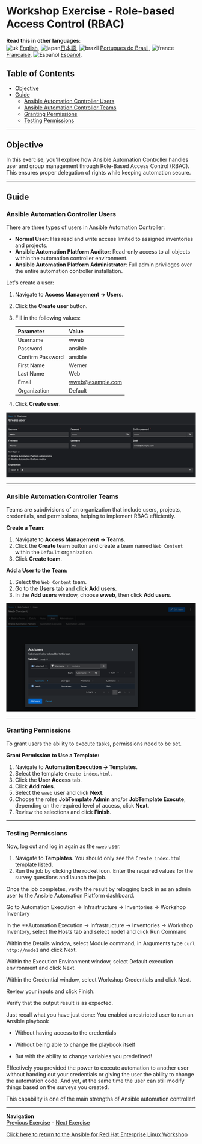 # Workshop Exercise - Role-based Access Control (RBAC)

**Read this in other languages**:
<br>![uk](../../../images/uk.png) [English](README.md),  ![japan](../../../images/japan.png)[日本語](README.ja.md), ![brazil](../../../images/brazil.png) [Portugues do Brasil](README.pt-br.md), ![france](../../../images/fr.png) [Française](README.fr.md), ![Español](../../../images/col.png) [Español](README.es.md).

## Table of Contents

* [Objective](#objective)
* [Guide](#guide)
  * [Ansible Automation Controller Users](#ansible-automation-controller-users)
  * [Ansible Automation Controller Teams](#ansible-automation-controller-teams)
  * [Granting Permissions](#granting-permissions)
  * [Testing Permissions](#test-permissions)

---

## Objective

In this exercise, you'll explore how Ansible Automation Controller handles user and group management through Role-Based Access Control (RBAC). This ensures proper delegation of rights while keeping automation secure.

---

## Guide

### Ansible Automation Controller Users

There are three types of users in Ansible Automation Controller:

* **Normal User**: Has read and write access limited to assigned inventories and projects.
* **Ansible Automation Platform Auditor**: Read-only access to all objects within the automation controller environment.
* **Ansible Automation Platform Administrator**: Full admin privileges over the entire automation controller installation.

Let's create a user:

1. Navigate to **Access Management -> Users**.
2. Click the **Create user** button.
3. Fill in the following values:

   | Parameter       | Value           |
   |-----------------|-----------------|
   | Username        | wweb            |
   | Password        | ansible         |
   | Confirm Password| ansible         |
   | First Name      | Werner          |
   | Last Name       | Web             |
   | Email           | wweb@example.com |
   | Organization    | Default         |

4. Click **Create user**.

![create user](images/create_user.png)

---

### Ansible Automation Controller Teams

Teams are subdivisions of an organization that include users, projects, credentials, and permissions, helping to implement RBAC efficiently.

**Create a Team:**

1. Navigate to **Access Management -> Teams**.
2. Click the **Create team** button and create a team named `Web Content` within the `Default` organization.
3. Click **Create team**.

**Add a User to the Team:**

1. Select the `Web Content` team.
2. Go to the **Users** tab and click **Add users**.
3. In the **Add users** window, choose **wweb**, then click **Add users**.

![add user](images/add_user.png)

---

### Granting Permissions

To grant users the ability to execute tasks, permissions need to be set.

**Grant Permission to Use a Template:**

1. Navigate to **Automation Execution -> Templates**.
2. Select the template `Create index.html`.
3. Click the **User Access** tab.
4. Click **Add roles**.
5. Select the `wweb` user and click **Next**.
6. Choose the roles **JobTemplate Admin** and/or **JobTemplate Execute**, depending on the required level of access, click **Next**.
7. Review the selections and click **Finish**.

---

### Testing Permissions

Now, log out and log in again as the `wweb` user.

1. Navigate to **Templates**. You should only see the `Create index.html` template listed.
2. Run the job by clicking the rocket icon. Enter the required values for the survey questions and launch the job.

Once the job completes, verify the result by relogging back in as an admin user to the Ansible Automation Platform dashboard.

Go to Automation Execution → Infrastructure → Inventories → Workshop Inventory

In the **Automation Execution → Infrastructure → Inventories → Workshop Inventory, select the Hosts tab and select node1 and click Run Command

Within the Details window, select Module command, in Arguments type `curl http://node1` and click Next.

Within the Execution Environment window, select Default execution environment and click Next.

Within the Credential window, select Workshop Credentials and click Next.

Review your inputs and click Finish.

Verify that the output result is as expected. 


Just recall what you have just done: You enabled a restricted user to run an Ansible playbook

* Without having access to the credentials

* Without being able to change the playbook itself

* But with the ability to change variables you predefined\!

Effectively you provided the power to execute automation to another user without handing out your credentials or giving the user the ability to change the automation code. And yet, at the same time the user can still modify things based on the surveys you created.

This capability is one of the main strengths of Ansible automation controller\!

---
**Navigation**
<br>
[Previous Exercise](../2.4-surveys) - [Next Exercise](../2.6-workflows)

[Click here to return to the Ansible for Red Hat Enterprise Linux Workshop](../README.md#section-2---ansible-tower-exercises)
